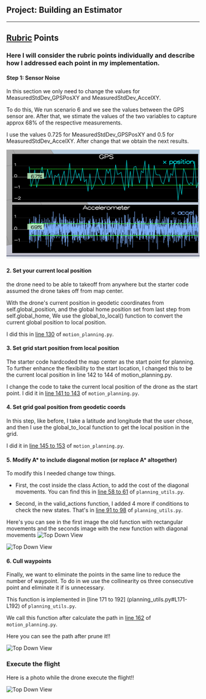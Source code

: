 ## Project: Building an Estimator

---



## [Rubric](https://review.udacity.com/#!/rubrics/1807/view) Points

### Here I will consider the rubric points individually and describe how I addressed each point in my implementation.  





#### Step 1: Sensor Noise

In this section we only need to change the values for MeasuredStdDev_GPSPosXY and MeasuredStdDev_AccelXY.

To do this, We run scenario 6 and we see the values between the GPS sensor are. After that, we stimate the values of the two variables to capture approx 68% of the respective measurements. 

I use the values 0.725 for MeasuredStdDev_GPSPosXY and 0.5 for MeasuredStdDev_AccelXY. After change that we obtain the next results.

![Quad Image](./images/step1.png)


#### 2. Set your current local position

the drone need to be able to takeoff from anywhere but the starter code assumed the drone takes off from map center.

With the drone's current position in geodetic coordinates from self.global_position, and the global home position set from last step from self.global_home, We use the global_to_local() function to convert the current global position to local position.

I did this in [line 130](motion_planning.py#L130) of `motion_planning.py`.


#### 3. Set grid start position from local position

The starter code hardcoded the map center as the start point for planning. To further enhance the flexibility to the start location, I changed this to be the current local position in line 142 to 144 of motion_planning.py.

I change the code to take the current local position of the drone as the start point. I did it in [line 141 to 143](motion_planning.py#L141-143) of `motion_planning.py`.

#### 4. Set grid goal position from geodetic coords

In this step, like before, I take a latitude and longitude that the user chose, and then I use the global_to_local function to get the local position in the grid.

I did it in [line 145 to 153](motion_planning.py#L145-153) of `motion_planning.py`.

#### 5. Modify A* to include diagonal motion (or replace A* altogether)

To modify this I needed change tow things.

* First, the cost inside the class Action, to add the cost of the diagonal movements. You can find this in [line 58 to 61](planning_utils.py#L58-L61) of `planning_utils.py`.

* Second, in the valid_actions function, I added 4 more if conditions to check the new states. That's in [line 91 to 98](planning_utils.py#L91-L98) of `planning_utils.py`.

Here's you can see in the first image the old function with rectangular movements and the seconds image with the new function with diagonal movements 
![Top Down View](./images/rect_path.png)

![Top Down View](./images/diag_path.png)

#### 6. Cull waypoints 

Finally, we want to eliminate the points in the same line to reduce the number of waypoint. To do in we use the collinearity os three consecutive point and eliminate it if is unnecessary. 

This function is implemented in [line 171 to 192] (planning_utils.py#L171-L192) of `planning_utils.py`.

We call this function after calculate the path in [line 162](motion_planning.py#L162) of `motion_planning.py`.

Here you can see the path after prune it!!

![Top Down View](./images/prune_path.png)


### Execute the flight

Here is a photo while the drone execute the flight!!

![Top Down View](./images/flight.png)

